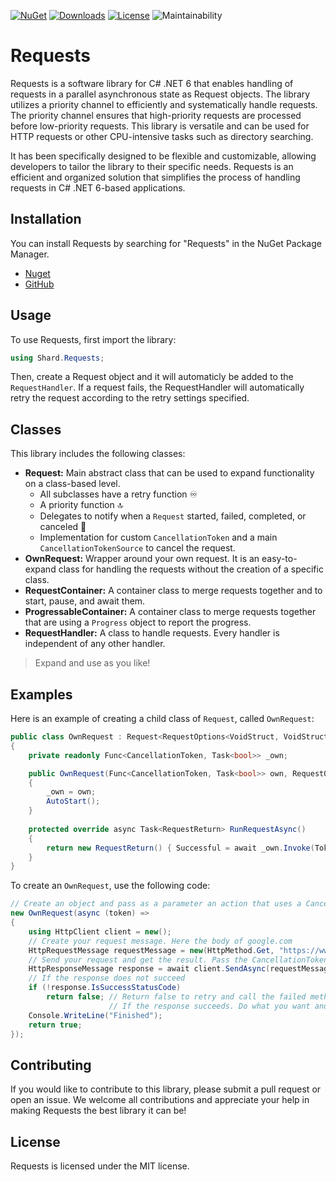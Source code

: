 [![NuGet](https://img.shields.io/nuget/vpre/Shard.Requests)](https://www.nuget.org/packages/Shard.Requests) [![Downloads](https://img.shields.io/nuget/dt/Shard.Requests)](https://www.nuget.org/packages/Shard.Requests) [![License](https://img.shields.io/github/license/TypNull/requests.svg)](https://github.com/TypNull/requests/blob/master/LICENSE) ![Maintainability](https://img.shields.io/badge/Maintainability%20Index-86%25-brightgreen)
# Requests

Requests is a software library for C# .NET 6 that enables handling of requests in a parallel asynchronous state as Request objects.
The library utilizes a priority channel to efficiently and systematically handle requests. 
The priority channel ensures that high-priority requests are processed before low-priority requests. 
This library is versatile and can be used for HTTP requests or other CPU-intensive tasks such as directory searching. 

It has been specifically designed to be flexible and customizable, allowing developers to tailor the library to their specific needs. 
Requests is an efficient and organized solution that simplifies the process of handling requests in C# .NET 6-based applications.

## Installation

You can install Requests by searching for "Requests" in the NuGet Package Manager.
 - [Nuget](https://www.nuget.org/packages/Shard.Requests)
 - [GitHub](https://github.com/TypNull/Requests)

## Usage

To use Requests, first import the library:

```cs
using Shard.Requests;
```

Then, create a Request object and it will automaticly be added to the `RequestHandler`.
If a request fails, the RequestHandler will automatically retry the request according to the retry settings specified.

## Classes

This library includes the following classes:

- **Request:** Main abstract class that can be used to expand functionality on a class-based level.
    - All subclasses have a retry function ♾️
    - A priority function 🔝
    - Delegates to notify when a `Request` started, failed, completed, or canceled 📢
    - Implementation for custom `CancellationToken` and a main `CancellationTokenSource` to cancel the request.
- **OwnRequest:** Wrapper around your own request. It is an easy-to-expand class for handling the requests without the creation of a specific class.
- **RequestContainer:** A container class to merge requests together and to start, pause, and await them.
- **ProgressableContainer:** A container class to merge requests together that are using a `Progress` object to report the progress.
- **RequestHandler:** A class to handle requests. Every handler is independent of any other handler.

> Expand and use as you like!

## Examples

Here is an example of creating a child class of `Request`, called `OwnRequest`:

```cs
public class OwnRequest : Request<RequestOptions<VoidStruct, VoidStruct>, VoidStruct, VoidStruct>
{
    private readonly Func<CancellationToken, Task<bool>> _own;

    public OwnRequest(Func<CancellationToken, Task<bool>> own, RequestOptions<VoidStruct, VoidStruct>? requestOptions = null) : base(requestOptions)
    {
        _own = own;
        AutoStart();
    }
        
    protected override async Task<RequestReturn> RunRequestAsync() 
    { 
        return new RequestReturn() { Successful = await _own.Invoke(Token) };
    }
}
```
To create an `OwnRequest`, use the following code:

```cs
// Create an object and pass as a parameter an action that uses a CancellationToken
new OwnRequest(async (token) =>
{
    using HttpClient client = new();
    // Create your request message. Here the body of google.com
    HttpRequestMessage requestMessage = new(HttpMethod.Get, "https://www.google.com");
    // Send your request and get the result. Pass the CancellationToken for handling it later over the Request object
    HttpResponseMessage response = await client.SendAsync(requestMessage, token);
    // If the response does not succeed
    if (!response.IsSuccessStatusCode)
        return false; // Return false to retry and call the failed method
                      // If the response succeeds. Do what you want and return to finish the request
    Console.WriteLine("Finished");
    return true;
});
```

## Contributing

If you would like to contribute to this library, please submit a pull request or open an issue. We welcome all contributions and appreciate your help in making Requests the best library it can be!

## License

Requests is licensed under the MIT license.